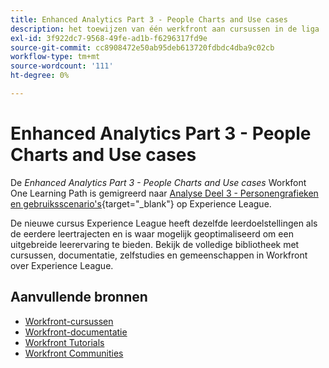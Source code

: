```yaml
---
title: Enhanced Analytics Part 3 - People Charts and Use cases
description: het toewijzen van één werkfront aan cursussen in de liga
exl-id: 3f922dc7-9568-49fe-ad1b-f6296317fd9e
source-git-commit: cc8908472e50ab95deb613720fdbdc4dba9c02cb
workflow-type: tm+mt
source-wordcount: '111'
ht-degree: 0%

---
```


# Enhanced Analytics Part 3 - People Charts and Use cases

De *Enhanced Analytics Part 3 - People Charts and Use cases* Workfont One Learning Path is gemigreerd naar [Analyse Deel 3 - Personengrafieken en gebruiksscenario&#39;s](https://experienceleague.adobe.com/?recommended=Workfront-U-1-2022.3.analytics){target="_blank"} op Experience League.

De nieuwe cursus Experience League heeft dezelfde leerdoelstellingen als de eerdere leertrajecten en is waar mogelijk geoptimaliseerd om een uitgebreide leerervaring te bieden.  Bekijk de volledige bibliotheek met cursussen, documentatie, zelfstudies en gemeenschappen in Workfront over Experience League.

## Aanvullende bronnen

* [Workfront-cursussen](https://experienceleague.adobe.com/?lang=en&amp;Solution=Workfront#courses)
* [Workfront-documentatie](https://experienceleague.adobe.com/docs/workfront.html)
* [Workfront Tutorials](https://experienceleague.adobe.com/docs/workfront-learn/tutorials-workfront/home.html)
* [Workfront Communities](https://experienceleaguecommunities.adobe.com/t5/workfront/ct-p/workfront)
